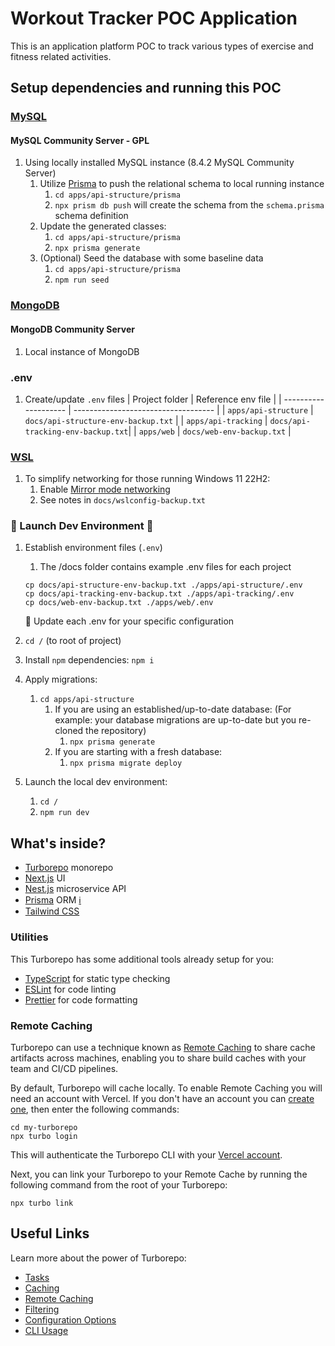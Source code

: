 # Workout Tracker POC Application

This is an application platform POC to track various types of exercise and fitness related activities.

## Setup dependencies and running this POC

### [MySQL](https://www.mysql.com/)

#### MySQL Community Server - GPL

1.  Using locally installed MySQL instance (8.4.2 MySQL Community Server)
    1. Utilize [Prisma](https://www.prisma.io/) to push the relational schema to local running instance
       1. `cd apps/api-structure/prisma`
       2. `npx prism db push` will create the schema from the `schema.prisma` schema definition
    1. Update the generated classes:
       1. `cd apps/api-structure/prisma`
       2. `npx prisma generate`
    1. (Optional) Seed the database with some baseline data
       1. `cd apps/api-structure/prisma`
       2. `npm run seed`

### [MongoDB](https://www.mongodb.com/)

#### MongoDB Community Server

1.  Local instance of MongoDB

### .env

1.  Create/update `.env` files
    | Project folder | Reference env file |
    | -------------------- | ----------------------------------- |
    | `apps/api-structure` | `docs/api-structure-env-backup.txt` |
    | `apps/api-tracking` | `docs/api-tracking-env-backup.txt`|
    | `apps/web` | `docs/web-env-backup.txt` |

### [WSL](https://learn.microsoft.com/en-us/windows/wsl/install)

1.  To simplify networking for those running Windows 11 22H2:
    1. Enable [Mirror mode networking](https://learn.microsoft.com/en-us/windows/wsl/wsl-config#configuration-settings-for-wslconfig)
    2. See notes in `docs/wslconfig-backup.txt`

### 🚀 Launch Dev Environment 🚀

1. Establish environment files (`.env`)

   1. The /docs folder contains example .env files for each project

   ```
   cp docs/api-structure-env-backup.txt ./apps/api-structure/.env
   cp docs/api-tracking-env-backup.txt ./apps/api-tracking/.env
   cp docs/web-env-backup.txt ./apps/web/.env
   ```

   📝 Update each .env for your specific configuration

1. `cd /` (to root of project)
1. Install `npm` dependencies: `npm i`
1. Apply migrations:
   1. `cd apps/api-structure`
      1. If you are using an established/up-to-date database:
         (For example: your database migrations are up-to-date but you re-cloned the repository)
         1. `npx prisma generate`
      1. If you are starting with a fresh database:
         1. `npx prisma migrate deploy`
1. Launch the local dev environment:
   1. `cd /`
   2. `npm run dev`

## What's inside?

- [Turborepo](https://turbo.build/) monorepo
- [Next.js](https://nextjs.org/) UI
- [Nest.js](https://nestjs.com/) microservice API
- [Prisma](https://www.prisma.io/) ORM [:information_source:](https://en.wikipedia.org/wiki/Object%E2%80%93relational_mapping)
- [Tailwind CSS](https://tailwindcss.com/)

### Utilities

This Turborepo has some additional tools already setup for you:

- [TypeScript](https://www.typescriptlang.org/) for static type checking
- [ESLint](https://eslint.org/) for code linting
- [Prettier](https://prettier.io) for code formatting

### Remote Caching

Turborepo can use a technique known as [Remote Caching](https://turbo.build/repo/docs/core-concepts/remote-caching) to share cache artifacts across machines, enabling you to share build caches with your team and CI/CD pipelines.

By default, Turborepo will cache locally. To enable Remote Caching you will need an account with Vercel. If you don't have an account you can [create one](https://vercel.com/signup), then enter the following commands:

```
cd my-turborepo
npx turbo login
```

This will authenticate the Turborepo CLI with your [Vercel account](https://vercel.com/docs/concepts/personal-accounts/overview).

Next, you can link your Turborepo to your Remote Cache by running the following command from the root of your Turborepo:

```
npx turbo link
```

## Useful Links

Learn more about the power of Turborepo:

- [Tasks](https://turbo.build/repo/docs/core-concepts/monorepos/running-tasks)
- [Caching](https://turbo.build/repo/docs/core-concepts/caching)
- [Remote Caching](https://turbo.build/repo/docs/core-concepts/remote-caching)
- [Filtering](https://turbo.build/repo/docs/core-concepts/monorepos/filtering)
- [Configuration Options](https://turbo.build/repo/docs/reference/configuration)
- [CLI Usage](https://turbo.build/repo/docs/reference/command-line-reference)
